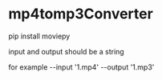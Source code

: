 # mp4tomp3Converter
pip install moviepy

input and output should be a string 

for example --input '1.mp4' --output '1.mp3'

